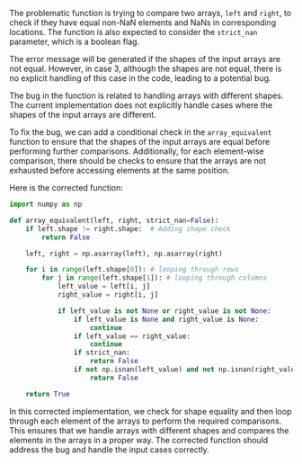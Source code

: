 The problematic function is trying to compare two arrays, `left` and `right`, to check if they have equal non-NaN elements and NaNs in corresponding locations. The function is also expected to consider the `strict_nan` parameter, which is a boolean flag. 

The error message will be generated if the shapes of the input arrays are not equal. However, in case 3, although the shapes are not equal, there is no explicit handling of this case in the code, leading to a potential bug.

The bug in the function is related to handling arrays with different shapes. The current implementation does not explicitly handle cases where the shapes of the input arrays are different.

To fix the bug, we can add a conditional check in the `array_equivalent` function to ensure that the shapes of the input arrays are equal before performing further comparisons. Additionally, for each element-wise comparison, there should be checks to ensure that the arrays are not exhausted before accessing elements at the same position.

Here is the corrected function:

```python
import numpy as np

def array_equivalent(left, right, strict_nan=False):
    if left.shape != right.shape:  # Adding shape check
        return False

    left, right = np.asarray(left), np.asarray(right)

    for i in range(left.shape[0]): # looping through rows
        for j in range(left.shape[1]): # looping through columns
            left_value = left[i, j]
            right_value = right[i, j]

            if left_value is not None or right_value is not None:
                if left_value is None and right_value is None:
                    continue
                if left_value == right_value:
                    continue
                if strict_nan:
                    return False
                if not np.isnan(left_value) and not np.isnan(right_value):
                    return False

    return True
```

In this corrected implementation, we check for shape equality and then loop through each element of the arrays to perform the required comparisons. This ensures that we handle arrays with different shapes and compares the elements in the arrays in a proper way. The corrected function should address the bug and handle the input cases correctly.